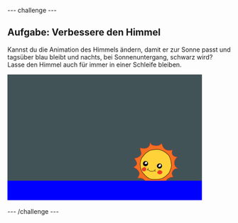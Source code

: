 --- challenge ---
## Aufgabe: Verbessere den Himmel 

Kannst du die Animation des Himmels ändern, damit er zur Sonne passt und tagsüber blau bleibt und nachts, bei Sonnenuntergang, schwarz wird? Lasse den Himmel auch für immer in einer Schleife bleiben. 

![screenshot](images/sunrise-sky-challenge.png)


--- /challenge ---